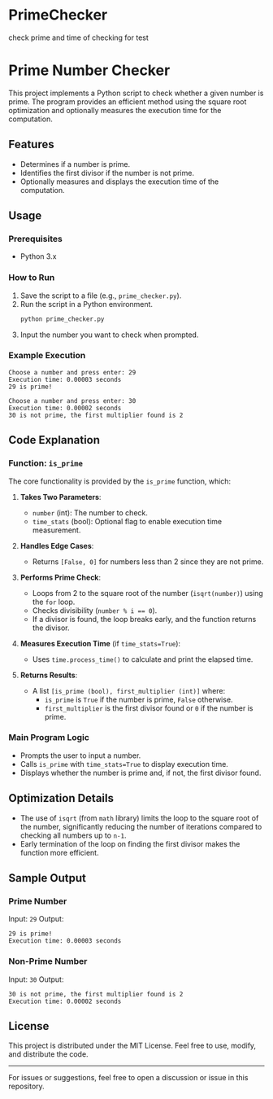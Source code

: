 # PrimeChecker
 check prime and time of checking for test
 # Prime Number Checker

This project implements a Python script to check whether a given number is prime. The program provides an efficient method using the square root optimization and optionally measures the execution time for the computation.

## Features
- Determines if a number is prime.
- Identifies the first divisor if the number is not prime.
- Optionally measures and displays the execution time of the computation.

## Usage

### Prerequisites
- Python 3.x

### How to Run
1. Save the script to a file (e.g., `prime_checker.py`).
2. Run the script in a Python environment.
   ```bash
   python prime_checker.py
   ```
3. Input the number you want to check when prompted.

### Example Execution
```plaintext
Choose a number and press enter: 29
Execution time: 0.00003 seconds
29 is prime!
```
```plaintext
Choose a number and press enter: 30
Execution time: 0.00002 seconds
30 is not prime, the first multiplier found is 2
```

## Code Explanation

### Function: `is_prime`
The core functionality is provided by the `is_prime` function, which:
1. **Takes Two Parameters**:
   - `number` (int): The number to check.
   - `time_stats` (bool): Optional flag to enable execution time measurement.

2. **Handles Edge Cases**:
   - Returns `[False, 0]` for numbers less than 2 since they are not prime.

3. **Performs Prime Check**:
   - Loops from 2 to the square root of the number (`isqrt(number)`) using the `for` loop.
   - Checks divisibility (`number % i == 0`).
   - If a divisor is found, the loop breaks early, and the function returns the divisor.

4. **Measures Execution Time** (if `time_stats=True`):
   - Uses `time.process_time()` to calculate and print the elapsed time.

5. **Returns Results**:
   - A list `[is_prime (bool), first_multiplier (int)]` where:
     - `is_prime` is `True` if the number is prime, `False` otherwise.
     - `first_multiplier` is the first divisor found or `0` if the number is prime.

### Main Program Logic
- Prompts the user to input a number.
- Calls `is_prime` with `time_stats=True` to display execution time.
- Displays whether the number is prime and, if not, the first divisor found.

## Optimization Details
- The use of `isqrt` (from `math` library) limits the loop to the square root of the number, significantly reducing the number of iterations compared to checking all numbers up to `n-1`.
- Early termination of the loop on finding the first divisor makes the function more efficient.

## Sample Output
### Prime Number
Input: `29`
Output:
```plaintext
29 is prime!
Execution time: 0.00003 seconds
```

### Non-Prime Number
Input: `30`
Output:
```plaintext
30 is not prime, the first multiplier found is 2
Execution time: 0.00002 seconds
```

## License
This project is distributed under the MIT License. Feel free to use, modify, and distribute the code.

---

For issues or suggestions, feel free to open a discussion or issue in this repository.

